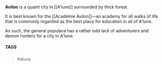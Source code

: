 **Avilon** is a quaint city in [[A'lune]] surrounded by thick forest. 

It is best known for the [[Académie Avilon]]—an academy for all walks of life that is commonly regarded as the best place for education in all of A'lune. 

As such, the general populace has a rather odd lack of adventurers and demon hunters for a city in A'lune.

##### TAGS
> #alune